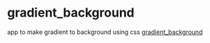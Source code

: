 # gradient_background
app to make gradient to background using css [gradient_background](https://siha2.github.io/gradient_background/)
